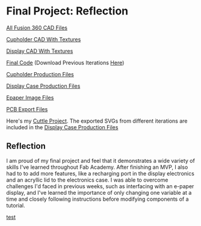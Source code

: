 # Final Project: Reflection

[All Fusion 360 CAD Files](../../assets/zips/disability-forewarning-system/adam-stone-fab-academy-2023-cad-fusion-files-all.zip)

[Cupholder CAD With Textures](../../assets/zips/disability-forewarning-system/adam-stone-fab-academy-2023-cupholder-cad-with-textures-files-all.zip)

[Display CAD With Textures](../../assets/zips/disability-forewarning-system/adam-stone-fab-academy-2023-display-cad-with-textures-files-all.zip)

[Final Code](../../assets/zips/disability-forewarning-system/adam-stone-fab-academy-2023-code-files-all.zip) (Download Previous Iterations [Here](../../assets/zips/disability-forewarning-system/adam-stone-fab-academy-2023-code-not-final.zip))

[Cupholder Production Files](../../assets/zips/disability-forewarning-system/adam-stone-fab-academy-2023-cupholder-production-files-all.zip)

[Display Case Production Files](../../assets/zips/disability-forewarning-system/adam-stone-fab-academy-2023-display-case-production-files-all.zip)

[Epaper Image Files](../../assets/zips/disability-forewarning-system/adam-stone-fab-academy-2023-epaper-img-files-all.zip)

[PCB Export Files](../../assets/zips/disability-forewarning-system/adam-stone-fab-academy-2023-pcb-export-files.zip)

Here's my [Cuttle Project](https://cuttle.xyz/@AdamStone/Final-Project-Epaper-Display-vBQBBbOdWO3t). The exported SVGs from different iterations are included in the [Display Case Production Files](../../assets/zips/disability-forewarning-system/adam-stone-fab-academy-2023-display-case-production-files-all.zip)

## Reflection

I am proud of my final project and feel that it demonstrates a wide variety of skills I've learned throughout Fab Academy. After finishing an MVP, I also had to to add more features, like a recharging port in the display electronics and an acryllic lid to the electronics case. I was able to overcome challenges I'd faced in previous weeks, such as interfacing with an e-paper display, and I've learned the importance of only changing one variable at a time and closely following instructions before modifying components of a tutorial.

[test](../../assets/zips/disability-forewarning-system/)